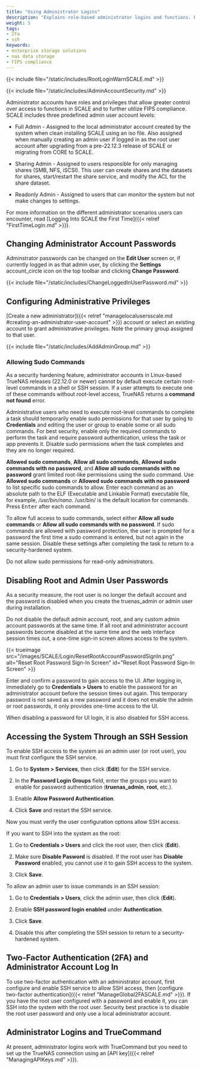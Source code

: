 ```yaml
---
title: "Using Administrator Logins"
description: "Explains role-based administrator logins and functions. Provides instructions on configuring SSH and working with the admin and root user passwords."
weight: 5
tags:
- 2fa
- ssh
keywords:
- enterprise storage solutions
- nas data storage 
- FIPS compliance
---
```


{{< include file="/static/includes/RootLoginWarnSCALE.md" >}}

{{< include file="/static/includes/AdminAccountSecurity.md" >}}

Administrator accounts have roles and privileges that allow greater control over access to functions in SCALE and to further utilize FIPS compliance.
SCALE includes three predefined admin user account levels:

* Full Admin - Assigned to the local administrator account created by the system when clean installing SCALE using an <file>iso</file> file.
  Also assigned when manually creating an admin user if logged in as the root user account after upgrading from a pre-22.12.3 release of SCALE or migrating from CORE to SCALE.

* Sharing Admin - Assigned to users responsible for only managing shares (SMB, NFS, iSCSI).
  This user can create shares and the datasets for shares, start/restart the share service, and modify the ACL for the share dataset.

* Readonly Admin - Assigned to users that can monitor the system but not make changes to settings.

For more information on the different administrator scenarios users can encounter, read [Logging Into SCALE the First Time]({{< relref "FirstTimeLogin.md" >}}).

## Changing Administrator Account Passwords
Adminstrator passwords can be changed on the **Edit User** screen or, if currently logged in as that admin user, by clicking the **Settings** <span class="material-icons">account_circle</span> icon on the top toolbar and clicking **Change Password**.

{{< include file="/static/includes/ChangeLoggedInUserPassword.md" >}}

## Configuring Administrative Privileges

[Create a new administrator]({{< relref "managelocalusersscale.md #creating-an-administrator-user-account" >}}) account or select an existing account to grant administrative privileges.
Note the primary group assigned to that user.

{{< include file="/static/includes/AddAdminGroup.md" >}}

### Allowing Sudo Commands

As a security hardening feature, administrator accounts in Linux-based TrueNAS releases (22.12.0 or newer) cannot by default execute certain root-level commands in a shell or SSH session.
If a user attempts to execute one of these commands without root-level access, TrueNAS returns a **command not found** error.

Administrative users who need to execute root-level commands to complete a task should temporarily enable sudo permissions for that user by going to **Credentials** and editing the user or group to enable some or all sudo commands.
For best security, enable only the required commands to perform the task and require password authentication, unless the task or app prevents it.
Disable sudo permissions when the task completes and they are no longer required.

**Allowed sudo commands**, **Allow all sudo commands**, **Allowed sudo commands with no password**, and **Allow all sudo commands with no password** grant limited root-like permissions using the sudo command.
Use **Allowed sudo commands** or **Allowed sudo commands with no password** to list specific sudo commands to allow.
Enter each command as an absolute path to the ELF (Executable and Linkable Format) executable file, for example, */usr/bin/nano*.
<file>/usr/bin/</file> is the default location for commands.
Press <kbd>Enter</kbd> after each command.

To allow full access to sudo commands, select either **Allow all sudo commands** or **Allow all sudo commands with no password**.
If sudo commands are allowed with password protection, the user is prompted for a password the first time a sudo command is entered, but not again in the same session.
Disable these settings after completing the task to return to a security-hardened system.

Do not allow sudo permissions for read-only administrators.

## Disabling Root and Admin User Passwords

As a security measure, the root user is no longer the default account and the password is disabled when you create the truenas_admin or admin user during installation.

Do not disable the default admin account, root, and any custom admin account passwords at the same time.
If all root and administrator account passwords become disabled at the same time and the web interface session times out, a one-time sign-in screen allows access to the system.

{{< trueimage src="/images/SCALE/Login/ResetRootAccountPasswordSignIn.png" alt="Reset Root Password Sign-In Screen" id="Reset Root Password Sign-In Screen" >}}

Enter and confirm a password to gain access to the UI.
After logging in, immediately go to **Credentials > Users** to enable the password for an administrator account before the session times out again.
This temporary password is not saved as a new password and it does not enable the admin or root passwords, it only provides one-time access to the UI.

When disabling a password for UI login, it is also disabled for SSH access.

## Accessing the System Through an SSH Session

To enable SSH access to the system as an admin user (or root user), you must first configure the SSH service.

1. Go to **System > Services**, then click <span class="iconify" data-icon="mdi:pencil"></span> (**Edit**) for the SSH service.

2. In the **Password Login Groups** field, enter the groups you want to enable for password authentication (**truenas_admin**, **root**, etc.).

3. Enable **Allow Password Authentication**.

4. Click **Save** and restart the SSH service.


Now you must verify the user configuration options allow SSH access.

If you want to SSH into the system as the root: 

1. Go to **Credentials > Users** and click the root user, then click <span class="iconify" data-icon="mdi:pencil"></span> (**Edit**).

2. Make sure **Disable Pasword** is disabled. If the root user has **Disable Password** enabled, you cannot use it to gain SSH access to the system.

3. Click **Save**.

To allow an admin user to issue commands in an SSH session:

1. Go to **Credentials > Users**, click the admin user, then click <span class="iconify" data-icon="mdi:pencil"></span> (**Edit**).

2. Enable **SSH password login enabled** under **Authentication**.

3. Click **Save**. 

4. Disable this after completing the SSH session to return to a security-hardened system.

## Two-Factor Authentication (2FA) and Administrator Account Log In

To use two-factor authentication with an administrator account, first configure and enable SSH service to allow SSH access, then [configure two-factor authentication]({{< relref "ManageGlobal2FASCALE.md" >}}).
If you have the root user configured with a password and enable it, you can SSH into the system with the root user.
Security best practice is to disable the root user password and only use a local administrator account.

## Administrator Logins and TrueCommand

At present, administrator logins work with TrueCommand but you need to set up the TrueNAS connection using an [API key]({{< relref "ManagingAPIKeys.md" >}}).